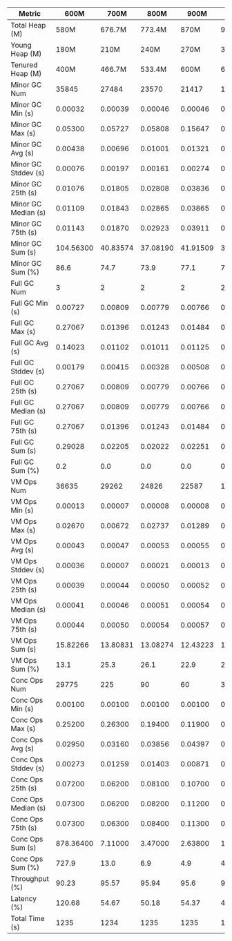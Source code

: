 | Metric | 600M | 700M | 800M | 900M | 1 GB | 2 GB | 4 GB | 8 GB |
|------|----|----|----|----|----|----|----|----|
| Total Heap (M) | 580M | 676.7M | 773.4M | 870M | 989.9M | 1998.1M | 4046.1M | 8142.1M |
| Young Heap (M) | 180M | 210M | 240M | 270M | 307.2M | 449.3M | 449.3M | 449.3M |
| Tenured Heap (M) | 400M | 466.7M | 533.4M | 600M | 682.7M | 1548.8M | 3596.8M | 7692.8M |
| Minor GC Num | 35845 | 27484 | 23570 | 21417 | 18166 | 12191 | 12271 | 11666 |
| Minor GC Min (s) | 0.00032 | 0.00039 | 0.00046 | 0.00046 | 0.00050 | 0.00168 | 0.00247 | 0.00484 |
| Minor GC Max (s) | 0.05300 | 0.05727 | 0.05808 | 0.15647 | 0.06373 | 0.07416 | 0.07357 | 0.08314 |
| Minor GC Avg (s) | 0.00438 | 0.00696 | 0.01001 | 0.01321 | 0.01900 | 0.01463 | 0.01591 | 0.01256 |
| Minor GC Stddev (s) | 0.00076 | 0.00197 | 0.00161 | 0.00274 | 0.00498 | 0.00031 | 0.00033 | 0.00148 |
| Minor GC 25th (s) | 0.01076 | 0.01805 | 0.02808 | 0.03836 | 0.05712 | 0.02729 | 0.02752 | 0.01569 |
| Minor GC Median (s) | 0.01109 | 0.01843 | 0.02865 | 0.03865 | 0.05835 | 0.02729 | 0.02752 | 0.01569 |
| Minor GC 75th (s) | 0.01143 | 0.01870 | 0.02923 | 0.03911 | 0.06166 | 0.02729 | 0.02752 | 0.01569 |
| Minor GC Sum (s) | 104.56300 | 40.83574 | 37.08190 | 41.91509 | 32.09787 | 25.71864 | 37.78001 | 113.57054 |
| Minor GC Sum (%) | 86.6 | 74.7 | 73.9 | 77.1 | 74.3 | 75.2 | 81.7 | 93.2 |
| Full GC Num | 3 | 2 | 2 | 2 | 2 | 2 | 2 | 2 |
| Full GC Min (s) | 0.00727 | 0.00809 | 0.00779 | 0.00766 | 0.00731 | 0.00874 | 0.01057 | 0.01259 |
| Full GC Max (s) | 0.27067 | 0.01396 | 0.01243 | 0.01484 | 0.01532 | 0.01984 | 0.02632 | 0.04016 |
| Full GC Avg (s) | 0.14023 | 0.01102 | 0.01011 | 0.01125 | 0.01131 | 0.01429 | 0.01844 | 0.02638 |
| Full GC Stddev (s) | 0.00179 | 0.00415 | 0.00328 | 0.00508 | 0.00566 | 0.00785 | 0.01114 | 0.01950 |
| Full GC 25th (s) | 0.27067 | 0.00809 | 0.00779 | 0.00766 | 0.00731 | 0.00874 | 0.01057 | 0.01259 |
| Full GC Median (s) | 0.27067 | 0.00809 | 0.00779 | 0.00766 | 0.00731 | 0.00874 | 0.01057 | 0.01259 |
| Full GC 75th (s) | 0.27067 | 0.01396 | 0.01243 | 0.01484 | 0.01532 | 0.01984 | 0.02632 | 0.04016 |
| Full GC Sum (s) | 0.29028 | 0.02205 | 0.02022 | 0.02251 | 0.02263 | 0.02858 | 0.03688 | 0.05275 |
| Full GC Sum (%) | 0.2 | 0.0 | 0.0 | 0.0 | 0.1 | 0.1 | 0.1 | 0.0 |
| VM Ops Num | 36635 | 29262 | 24826 | 22587 | 19178 | 13137 | 13219 | 12562 |
| VM Ops Min (s) | 0.00013 | 0.00007 | 0.00008 | 0.00008 | 0.00010 | 0.00005 | 0.00005 | 0.00007 |
| VM Ops Max (s) | 0.02670 | 0.00672 | 0.02737 | 0.01289 | 0.00235 | 0.01575 | 0.02261 | 0.02489 |
| VM Ops Avg (s) | 0.00043 | 0.00047 | 0.00053 | 0.00055 | 0.00058 | 0.00064 | 0.00064 | 0.00065 |
| VM Ops Stddev (s) | 0.00036 | 0.00007 | 0.00021 | 0.00013 | 0.00006 | 0.00021 | 0.00020 | 0.00023 |
| VM Ops 25th (s) | 0.00039 | 0.00044 | 0.00050 | 0.00052 | 0.00055 | 0.00061 | 0.00061 | 0.00062 |
| VM Ops Median (s) | 0.00041 | 0.00046 | 0.00051 | 0.00054 | 0.00057 | 0.00063 | 0.00063 | 0.00064 |
| VM Ops 75th (s) | 0.00044 | 0.00050 | 0.00054 | 0.00057 | 0.00060 | 0.00066 | 0.00066 | 0.00067 |
| VM Ops Sum (s) | 15.82266 | 13.80831 | 13.08274 | 12.43223 | 11.07553 | 8.46564 | 8.45023 | 8.22700 |
| VM Ops Sum (%) | 13.1 | 25.3 | 26.1 | 22.9 | 25.6 | 24.7 | 18.3 | 6.8 |
| Conc Ops Num | 29775 | 225 | 90 | 60 | 35 | 5 | 5 | 5 |
| Conc Ops Min (s) | 0.00100 | 0.00100 | 0.00100 | 0.00100 | 0.00200 | 0.00400 | 0.00600 | 0.00900 |
| Conc Ops Max (s) | 0.25200 | 0.26300 | 0.19400 | 0.11900 | 0.15400 | 0.11500 | 0.12200 | 0.12200 |
| Conc Ops Avg (s) | 0.02950 | 0.03160 | 0.03856 | 0.04397 | 0.05400 | 0.04560 | 0.04840 | 0.05560 |
| Conc Ops Stddev (s) | 0.00273 | 0.01259 | 0.01403 | 0.00871 | 0.01956 | 0.00000 | 0.00000 | 0.00000 |
| Conc Ops 25th (s) | 0.07200 | 0.06200 | 0.08100 | 0.10700 | 0.14100 | 0.11500 | 0.12200 | 0.12200 |
| Conc Ops Median (s) | 0.07300 | 0.06200 | 0.08200 | 0.11200 | 0.14400 | 0.11500 | 0.12200 | 0.12200 |
| Conc Ops 75th (s) | 0.07300 | 0.06300 | 0.08400 | 0.11300 | 0.15200 | 0.11500 | 0.12200 | 0.12200 |
| Conc Ops Sum (s) | 878.36400 | 7.11000 | 3.47000 | 2.63800 | 1.89000 | 0.22800 | 0.24200 | 0.27800 |
| Conc Ops Sum (%) | 727.9 | 13.0 | 6.9 | 4.9 | 4.4 | 0.7 | 0.5 | 0.2 |
| Throughput (%) | 90.23 | 95.57 | 95.94 | 95.6 | 96.5 | 97.23 | 96.25 | 90.13 |
| Latency (%) | 120.68 | 54.67 | 50.18 | 54.37 | 43.2 | 34.21 | 46.27 | 121.85 |
| Total Time (s) | 1235 | 1234 | 1235 | 1235 | 1234 | 1234 | 1234 | 1234 |
